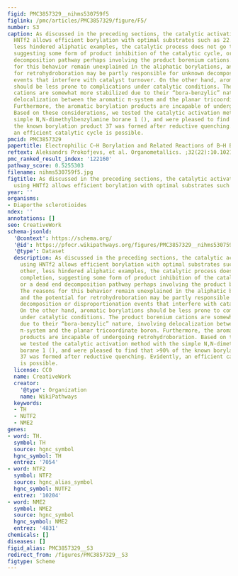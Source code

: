 ```yaml
---
figid: PMC3857329__nihms530759f5
figlink: /pmc/articles/PMC3857329/figure/F5/
number: S3
caption: As discussed in the preceding sections, the catalytic activation method using
  HNTf2 allows efficient borylation with optimal substrates such as 22. In other,
  less hindered aliphatic examples, the catalytic process does not go to completion,
  suggesting some form of product inhibition of the catalytic cycle, or a dead end
  decomposition pathway perhaps involving the product borenium cations. The reasons
  for this behavior remain unexplained in the aliphatic borylations, and the potential
  for retrohydroboration may be partly responsible for unknown decomposition or disproportionation
  events that interfere with catalyst turnover. On the other hand, aromatic borylations
  should be less prone to complications under catalytic conditions. The product borenium
  cations are somewhat more stabilized due to their “bora-benzylic” nature, involving
  delocalization between the aromatic π-system and the planar tricoordinate boron.
  Furthermore, the aromatic borylation products are incapable of undergoing retrohydroboration.
  Based on these considerations, we tested the catalytic activation method with the
  simple N,N-dimethylbenzylamine borane 1 (), and were pleased to find that >90% of
  the known borylation product 37 was formed after reductive quenching. Evidently,
  an efficient catalytic cycle is possible.
pmcid: PMC3857329
papertitle: Electrophilic C–H Borylation and Related Reactions of B–H Boron Cations.
reftext: Aleksandrs Prokofjevs, et al. Organometallics. ;32(22):10.1021/om400651p.
pmc_ranked_result_index: '122160'
pathway_score: 0.5255303
filename: nihms530759f5.jpg
figtitle: As discussed in the preceding sections, the catalytic activation method
  using HNTf2 allows efficient borylation with optimal substrates such as 22
year: ''
organisms:
- Diaporthe sclerotioides
ndex: ''
annotations: []
seo: CreativeWork
schema-jsonld:
  '@context': https://schema.org/
  '@id': https://pfocr.wikipathways.org/figures/PMC3857329__nihms530759f5.html
  '@type': Dataset
  description: As discussed in the preceding sections, the catalytic activation method
    using HNTf2 allows efficient borylation with optimal substrates such as 22. In
    other, less hindered aliphatic examples, the catalytic process does not go to
    completion, suggesting some form of product inhibition of the catalytic cycle,
    or a dead end decomposition pathway perhaps involving the product borenium cations.
    The reasons for this behavior remain unexplained in the aliphatic borylations,
    and the potential for retrohydroboration may be partly responsible for unknown
    decomposition or disproportionation events that interfere with catalyst turnover.
    On the other hand, aromatic borylations should be less prone to complications
    under catalytic conditions. The product borenium cations are somewhat more stabilized
    due to their “bora-benzylic” nature, involving delocalization between the aromatic
    π-system and the planar tricoordinate boron. Furthermore, the aromatic borylation
    products are incapable of undergoing retrohydroboration. Based on these considerations,
    we tested the catalytic activation method with the simple N,N-dimethylbenzylamine
    borane 1 (), and were pleased to find that >90% of the known borylation product
    37 was formed after reductive quenching. Evidently, an efficient catalytic cycle
    is possible.
  license: CC0
  name: CreativeWork
  creator:
    '@type': Organization
    name: WikiPathways
  keywords:
  - TH
  - NUTF2
  - NME2
genes:
- word: TH.
  symbol: TH
  source: hgnc_symbol
  hgnc_symbol: TH
  entrez: '7054'
- word: NTF2
  symbol: NTF2
  source: hgnc_alias_symbol
  hgnc_symbol: NUTF2
  entrez: '10204'
- word: NME2
  symbol: NME2
  source: hgnc_symbol
  hgnc_symbol: NME2
  entrez: '4831'
chemicals: []
diseases: []
figid_alias: PMC3857329__S3
redirect_from: /figures/PMC3857329__S3
figtype: Scheme
---
```

